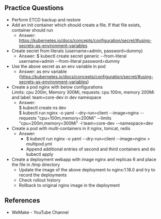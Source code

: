 ## Practice Questions

* Perform ETCD backup and restore
* Add an init container which should create a file. If that file exists, container should run
    -  Answer: https://kubernetes.io/docs/concepts/configuration/secret/#using-secrets-as-environment-variables
*  Create secret from literals (username=admin, password=dummy)
    - Answer: $ kubectl create secret generic --from-literal username=admin --from-literal password=dummy
*  Use the above secret as an env variable in pod
    - Answer: as env variable (https://kubernetes.io/docs/concepts/configuration/secret/#using-secrets-as-environment-variables)
* Create a pod nginx with below configurations <br> Limits: cpu 200m, Memory 300Mi, requests: cpu 100m, memory 200Mi and label: team=core-dev in dev namespace
    - Answer: </br> $ kubectl create ns dev </br> $ kubectl run nginx -o yaml --dry-run=client --image=nginx --requests "cpu=100m,memory=200Mi" --limits "cpu=200m,memory=300Mi" -l team=core-dev --namespace=dev
* Create a pod with multi-containers in it  nginx, tomcat, redis 
    - Answer: 
        - $ kubectl run nginx -o yaml --dry-run=client --image=nginx > multipod.yml
        - Append additional entries of second and third containers and do kubectl apply
* Create a deployment webapp with image nginx and replicas 6 and place the file in /tmp directory
    - Update the image of the above deployment to nginx:1.18.0 and try to record the deployments
    - Check rollout history
    - Rollback to original nginx image in the deployment
## References
- WeMake - YouTube Channel
